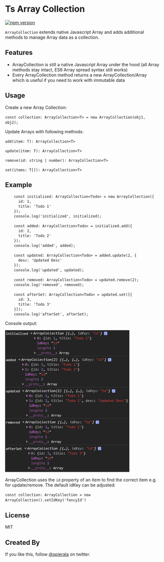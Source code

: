 # Ts Array Collection
[![npm version](https://badge.fury.io/js/ts-array-collection.svg)](https://www.npmjs.com/package/ts-array-collection)

`ArrayCollection` extends native Javascript Array and adds additional methods to manage Array data as a collection.

## Features
- ArrayCollection is still a native Javascript Array under the hood (all Array methods stay intact, ES6 Array spread syntax still works)
- Every ArrayCollection method returns a new ArrayCollection/Array which is useful if you need to work with immutable data

## Usage

Create a new Array Collection:

`const collection: ArrayCollection<T> = new ArrayCollection(obj1, obj2);`

Update Arrays with following methods:

`add(item: T): ArrayCollection<T>`

`update(item: T): ArrayCollection<T>`

`remove(id: string | number): ArrayCollection<T>`

`set(items: T[]): ArrayCollection<T>`

## Example
```
    const initialized: ArrayCollection<Todo> = new ArrayCollection({
      id: 1,
      title: 'Todo 1'
    });
    console.log('initialized', initialized);

    const added: ArrayCollection<Todo> = initialized.add({
      id: 2,
      title: 'Todo 2'
    });
    console.log('added', added);

    const updated: ArrayCollection<Todo> = added.update(2, {
      desc: 'Updated Desc'
    });
    console.log('updated', updated);

    const removed: ArrayCollection<Todo> = updated.remove(2);
    console.log('removed', removed);

    const afterSet: ArrayCollection<Todo> = updated.set([{
      id: 3,
      title: 'Todo 3'
    }]);
    console.log('afterSet', afterSet);
```

Console output:

![Example](.github/images/console.png)

ArrayCollection uses the `id` property of an item to find the correct item e.g. for update/remove.
The default idKey can be adjusted:

`const collection: ArrayCollection = new ArrayCollection().setIdKey('fancyId')`

## License

MIT

## Created By

If you like this, follow [@spierala](https://twitter.com/spierala) on twitter.

